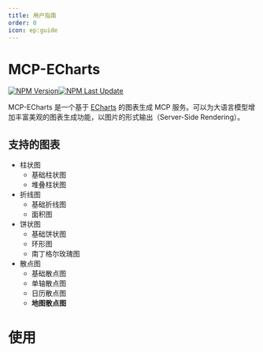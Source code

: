 ```yaml
---
title: 用户指南
order: 0
icon: ep:guide
---
```


# MCP-ECharts

<a href="https://www.npmjs.com/package/@starwhisper9/mcp-echarts" target="_blank"><img alt="NPM Version" src="https://img.shields.io/npm/v/%40starwhisper9%2Fmcp-echarts"><img alt="NPM Last Update" src="https://img.shields.io/npm/last-update/%40starwhisper9%2Fmcp-echarts"></a>

MCP-ECharts 是一个基于 [ECharts](https://echarts.apache.org/) 的图表生成 MCP 服务。可以为大语言模型增加丰富美观的图表生成功能，以图片的形式输出（Server-Side Rendering）。

## 支持的图表

- 柱状图
  - 基础柱状图
  - 堆叠柱状图
- 折线图
  - 基础折线图
  - 面积图
- 饼状图
  - 基础饼状图
  - 环形图
  - 南丁格尔玫瑰图
- 散点图
  - 基础散点图
  - 单轴散点图
  - 日历散点图
  - **地图散点图**

# 使用

<VPCard 
title="快速开始" 
logo="assets/image/play.svg" 
link="./quick-start"
 />
